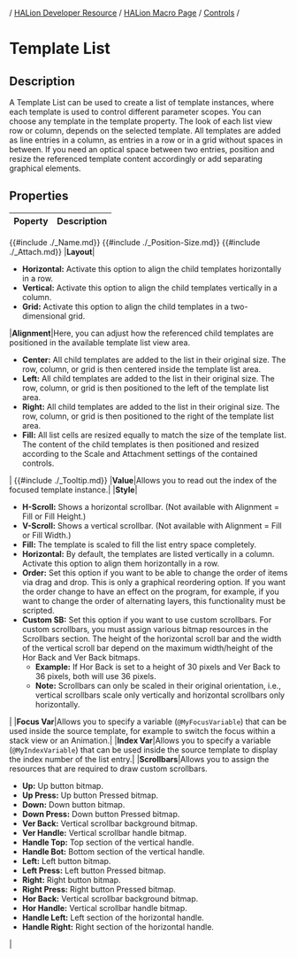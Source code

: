 / [HALion Developer Resource](../../HALion-Developer-Resource.md) / [HALion Macro Page](./HALion-Macro-Page.md) / [Controls](./Controls.md) /

# Template List

## Description

A Template List can be used to create a list of template instances, where each template is used to control different parameter scopes. You can choose any template in the template property. The look of each list view row or column, depends on the selected template. All templates are added as line entries in a column, as entries in a row or in a grid without spaces in between. If you need an optical space between two entries, position and resize the referenced template content accordingly or add separating graphical elements.

## Properties

|Poperty|Description|
|:-|:-|
{{#include ./_Name.md}}
{{#include ./_Position-Size.md}}
{{#include ./_Attach.md}}
|**Layout**|<ul><li>**Horizontal:** Activate this option to align the child templates horizontally in a row.</li><li>**Vertical:** Activate this option to align the child templates vertically in a column.</li><li>**Grid:** Activate this option to align the child templates in a two-dimensional grid.</li></ul>
|**Alignment**|Here, you can adjust how the referenced child templates are positioned in the available template list view area.<ul><li>**Center:** All child templates are added to the list in their original size. The row, column, or grid is then centered inside the template list area.</li><li>**Left:** All child templates are added to the list in their original size. The row, column, or grid is then positioned to the left of the template list area.</li><li>**Right:** All child templates are added to the list in their original size. The row, column, or grid is then positioned to the right of the template list area.</li><li>**Fill:** All list cells are resized equally to match the size of the template list. The content of the child templates is then positioned and resized according to the Scale and Attachment settings of the contained controls.</li></ul>|
{{#include ./_Tooltip.md}}
|**Value**|Allows you to read out the index of the focused template instance.|
|**Style**|<ul><li>**H-Scroll:** Shows a horizontal scrollbar. (Not available with Alignment = Fill or Fill Height.)</li><li>**V-Scroll:** Shows a vertical scrollbar. (Not available with Alignment = Fill or Fill Width.)</li><li>**Fill:** The template is scaled to fill the list entry space completely.</li><li>**Horizontal:** By default, the templates are listed vertically in a column. Activate this option to align them horizontally in a row.</li><li>**Order:** Set this option if you want to be able to change the order of items via drag and drop. This is only a graphical reordering option. If you want the order change to have an effect on the program, for example, if you want to change the order of alternating layers, this functionality must be scripted.</li><li>**Custom SB:** Set this option if you want to use custom scrollbars. For custom scrollbars, you must assign various bitmap resources in the Scrollbars section. The height of the horizontal scroll bar and the width of the vertical scroll bar depend on the maximum width/height of the Hor Back and Ver Back bitmaps.<ul><li>**Example:** If Hor Back is set to a height of 30 pixels and Ver Back to 36 pixels, both will use 36 pixels.</li><li>**Note:** Scrollbars can only be scaled in their original orientation, i.e., vertical scrollbars scale only vertically and horizontal scrollbars only horizontally.</li></ul></li></ul>|
|**Focus Var**|Allows you to specify a variable (``@MyFocusVariable``) that can be used inside the source template, for example to switch the focus within a stack view or an Animation.|
|**Index Var**|Allows you to specify a variable (``@MyIndexVariable``) that can be used inside the source template to display the index number of the list entry.|
|**Scrollbars**|Allows you to assign the resources that are required to draw custom scrollbars.<ul><li>**Up:** Up button bitmap.</li><li>**Up Press:** Up button Pressed bitmap.</li><li>**Down:** Down button bitmap.</li><li>**Down Press:** Down button Pressed bitmap.</li><li>**Ver Back:** Vertical scrollbar background bitmap.</li><li>**Ver Handle:** Vertical scrollbar handle bitmap.</li><li>**Handle Top:** Top section of the vertical handle.</li><li>**Handle Bot:** Bottom section of the vertical handle.</li><li>**Left:** Left button bitmap.</li><li>**Left Press:** Left button Pressed bitmap.</li><li>**Right:** Right button bitmap.</li><li>**Right Press:** Right button Pressed bitmap.</li><li>**Hor Back:** Vertical scrollbar background bitmap.</li><li>**Hor Handle:** Vertical scrollbar handle bitmap.</li><li>**Handle Left:** Left section of the horizontal handle.</li><li>**Handle Right:** Right section of the horizontal handle.</li></ul>|
